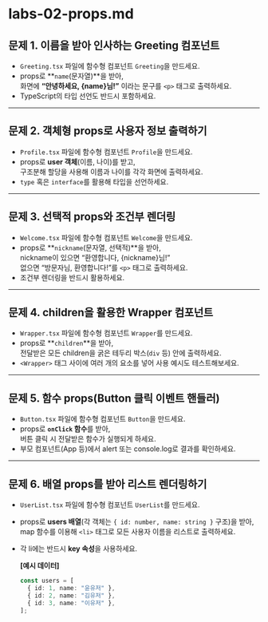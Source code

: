 # labs-02-props.md

## 문제 1. 이름을 받아 인사하는 Greeting 컴포넌트

- `Greeting.tsx` 파일에 함수형 컴포넌트 `Greeting`을 만드세요.
- props로 **`name`(문자열)**을 받아,  
  화면에 **“안녕하세요, {name}님!”** 이라는 문구를 `<p>` 태그로 출력하세요.
- TypeScript의 타입 선언도 반드시 포함하세요.

---

## 문제 2. 객체형 props로 사용자 정보 출력하기

- `Profile.tsx` 파일에 함수형 컴포넌트 `Profile`을 만드세요.
- props로 **user 객체**(이름, 나이)를 받고,  
  구조분해 할당을 사용해 이름과 나이를 각각 화면에 출력하세요.
- `type` 혹은 `interface`를 활용해 타입을 선언하세요.

---

## 문제 3. 선택적 props와 조건부 렌더링

- `Welcome.tsx` 파일에 함수형 컴포넌트 `Welcome`을 만드세요.
- props로 **`nickname`(문자열, 선택적)**을 받아,  
  nickname이 있으면 “환영합니다, {nickname}님!”  
  없으면 “방문자님, 환영합니다!”를 `<p>` 태그로 출력하세요.
- 조건부 렌더링을 반드시 활용하세요.

---

## 문제 4. children을 활용한 Wrapper 컴포넌트

- `Wrapper.tsx` 파일에 함수형 컴포넌트 `Wrapper`를 만드세요.
- props로 **`children`**을 받아,  
  전달받은 모든 children을 굵은 테두리 박스(`div` 등) 안에 출력하세요.
- `<Wrapper>` 태그 사이에 여러 개의 요소를 넣어 사용 예시도 테스트해보세요.

---

## 문제 5. 함수 props(Button 클릭 이벤트 핸들러)

- `Button.tsx` 파일에 함수형 컴포넌트 `Button`을 만드세요.
- props로 **`onClick` 함수**를 받아,  
  버튼 클릭 시 전달받은 함수가 실행되게 하세요.
- 부모 컴포넌트(App 등)에서 alert 또는 console.log로 결과를 확인하세요.

---

## 문제 6. 배열 props를 받아 리스트 렌더링하기

- `UserList.tsx` 파일에 함수형 컴포넌트 `UserList`를 만드세요.
- props로 **users 배열**(각 객체는 `{ id: number, name: string }` 구조)을 받아,  
  map 함수를 이용해 `<li>` 태그로 모든 사용자 이름을 리스트로 출력하세요.
- 각 li에는 반드시 **key 속성**을 사용하세요.

  **[예시 데이터]**

  ```ts
  const users = [
    { id: 1, name: "윤유저" },
    { id: 2, name: "김유저" },
    { id: 3, name: "이유저" },
  ];
  ```
